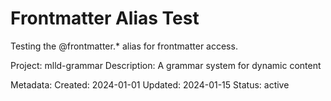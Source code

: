 # Frontmatter Alias Test

Testing the @frontmatter.* alias for frontmatter access.

Project: mlld-grammar
Description: A grammar system for dynamic content

Metadata:
Created: 2024-01-01
Updated: 2024-01-15
Status: active